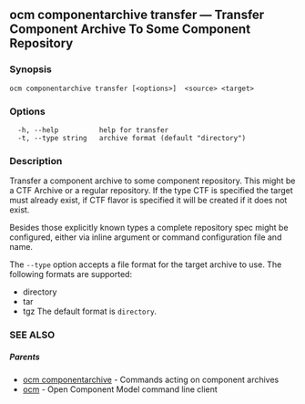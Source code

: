 ## ocm componentarchive transfer &mdash; Transfer Component Archive To Some Component Repository

### Synopsis

```
ocm componentarchive transfer [<options>]  <source> <target>
```

### Options

```
  -h, --help          help for transfer
  -t, --type string   archive format (default "directory")
```

### Description


Transfer a component archive to some component repository. This might
be a CTF Archive or a regular repository.
If the type CTF is specified the target must already exist, if CTF flavor
is specified it will be created if it does not exist.

Besides those explicitly known types a complete repository spec might be configured,
either via inline argument or command configuration file and name.

The <code>--type</code> option accepts a file format for the
target archive to use. The following formats are supported:
- directory
- tar
- tgz
The default format is <code>directory</code>.

### SEE ALSO

##### Parents

* [ocm componentarchive](ocm_componentarchive.md)	 - Commands acting on component archives
* [ocm](ocm.md)	 - Open Component Model command line client

